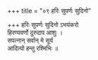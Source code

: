 +++
title = "०९ हरिः सुपर्णः सुदिनो"

+++
हरिः सुपर्णः सुदिनो ऽभयंकरो  
हिरण्यवर्णो दुरुदाप आशुः ।  
सपत्नान् सर्वान् मे सूर्य  
आदित्यो हन्तु रश्मिभिः ॥